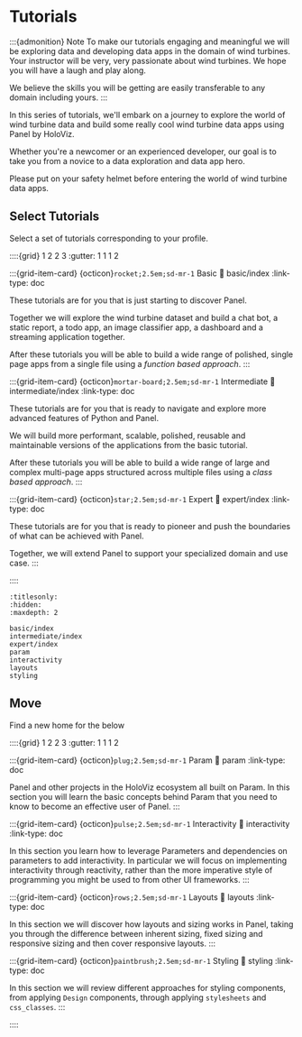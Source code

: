 # Tutorials

:::{admonition} Note
To make our tutorials engaging and meaningful we will be exploring data and developing data apps in the domain of wind turbines. Your instructor will be very, very passionate about wind turbines. We hope you will have a laugh and play along.

We believe the skills you will be getting are easily transferable to any domain including yours.
:::

In this series of tutorials, we'll embark on a journey to explore the world of wind turbine data and build some really cool wind turbine data apps using Panel by HoloViz.

Whether you're a newcomer or an experienced developer, our goal is to take you from a novice to a data exploration and data app hero.

Please put on your safety helmet before entering the world of wind turbine data apps.

## Select Tutorials

Select a set of tutorials corresponding to your profile.

::::{grid} 1 2 2 3
:gutter: 1 1 1 2

:::{grid-item-card} {octicon}`rocket;2.5em;sd-mr-1` Basic
:link: basic/index
:link-type: doc

These tutorials are for you that is just starting to discover Panel.

Together we will explore the wind turbine dataset and build a chat bot, a static report, a todo app, an image classifier app, a dashboard and a streaming application together.

After these tutorials you will be able to build a wide range of polished, single page apps from a single file using a *function based approach*.
:::

:::{grid-item-card} {octicon}`mortar-board;2.5em;sd-mr-1` Intermediate
:link: intermediate/index
:link-type: doc

These tutorials are for you that is ready to navigate and explore more advanced features of Python and Panel.

We will build more performant, scalable, polished, reusable and maintainable versions of the applications from the basic tutorial.

After these tutorials you will be able to build a wide range of large and complex multi-page apps structured across multiple files using a *class based approach*.
:::

:::{grid-item-card} {octicon}`star;2.5em;sd-mr-1` Expert
:link: expert/index
:link-type: doc

These tutorials are for you that is ready to pioneer and push the boundaries of what can be achieved with Panel.

Together, we will extend Panel to support your specialized domain and use case.
:::

::::


```{toctree}
:titlesonly:
:hidden:
:maxdepth: 2

basic/index
intermediate/index
expert/index
param
interactivity
layouts
styling
```

## Move

Find a new home for the below

::::{grid} 1 2 2 3
:gutter: 1 1 1 2

:::{grid-item-card} {octicon}`plug;2.5em;sd-mr-1` Param
:link: param
:link-type: doc

Panel and other projects in the HoloViz ecosystem all built on Param. In this section you will learn the basic concepts behind Param that you need to know to become an effective user of Panel.
:::

:::{grid-item-card} {octicon}`pulse;2.5em;sd-mr-1` Interactivity
:link: interactivity
:link-type: doc

In this section you learn how to leverage Parameters and dependencies on parameters to add interactivity. In particular we will focus on implementing interactivity through reactivity, rather than the more imperative style of programming you might be used to from other UI frameworks.
:::

:::{grid-item-card} {octicon}`rows;2.5em;sd-mr-1` Layouts
:link: layouts
:link-type: doc

In this section we will discover how layouts and sizing works in Panel, taking you through the difference between inherent sizing, fixed sizing and responsive sizing and then cover responsive layouts.
:::

:::{grid-item-card} {octicon}`paintbrush;2.5em;sd-mr-1` Styling
:link: styling
:link-type: doc

In this section we will review different approaches for styling components, from applying `Design` components, through applying `stylesheets` and `css_classes`.
:::

::::